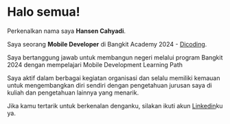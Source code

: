 # Halo semua! 

Perkenalkan nama saya **Hansen Cahyadi**.<br>

Saya seorang **Mobile Developer** di Bangkit Academy 2024 - [Dicoding](https://www.dicoding.com/).<br>

Saya bertanggung jawab untuk membangun negeri melalui program Bangkit 2024 dengan mempelajari Mobile Development Learning Path<br>

Saya aktif dalam berbagai kegiatan organisasi dan selalu memiliki kemauan untuk mengembangkan diri sendiri dengan pengetahuan jurusan saya di kuliah dan pengetahuan lainnya yang menarik.<br>

Jika kamu tertarik untuk berkenalan denganku, silakan ikuti akun [Linkedin](https://www.linkedin.com/in/hansen-cahyadi/)ku ya.
